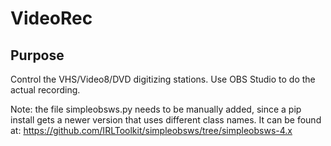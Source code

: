 # VideoRec

## Purpose
Control the VHS/Video8/DVD digitizing stations. Use OBS Studio to do the actual recording.

Note: the file simpleobsws.py needs to be manually added, since a pip install gets a newer version that uses different class names. It can be found at: https://github.com/IRLToolkit/simpleobsws/tree/simpleobsws-4.x
